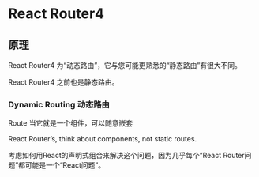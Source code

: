 # React Router4

## 原理

React Router4 为“动态路由”，它与您可能更熟悉的“静态路由”有很大不同。

React Router4 之前也是静态路由。

### Dynamic Routing 动态路由

Route 当它就是一个组件，可以随意嵌套

 React Router’s, think about components, not static routes.

考虑如何用React的声明式组​​合来解决这个问题，因为几乎每个“React Router问题”都可能是一个“React问题”。